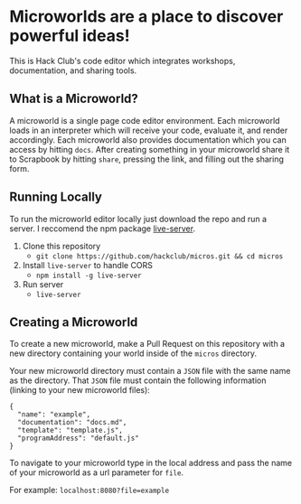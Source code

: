 # Microworlds are a place to discover powerful ideas!

This is Hack Club's code editor which integrates workshops, documentation, and sharing tools.

## What is a Microworld?

A microworld is a single page code editor environment. Each microworld loads in an interpreter which will receive your code, evaluate it, and render accordingly. Each microworld also provides documentation which you can access by hitting `docs`. After creating something in your microworld share it to Scrapbook by hitting `share`, pressing the link, and filling out the sharing form.

## Running Locally

To run the microworld editor locally just download the repo and run a server. I reccomend the npm package [live-server](https://www.npmjs.com/package/live-server).

1. Clone this repository
   - `git clone https://github.com/hackclub/micros.git && cd micros`
1. Install `live-server` to handle CORS
   - `npm install -g live-server`
1. Run server
   - `live-server`

## Creating a Microworld

To create a new microworld, make a Pull Request on this repository with a new
directory containing your world inside of the `micros` directory.

Your new microworld directory must contain a `JSON` file with the same name as the
directory. That `JSON` file must contain the following information (linking to your
new microworld files):

```
{
  "name": "example",
  "documentation": "docs.md",
  "template": "template.js",
  "programAddress": "default.js"
}
```

To navigate to your microworld type in the local address and pass the name of your microworld as a url parameter for `file`.

For example: `localhost:8080?file=example`